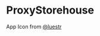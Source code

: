 # ProxyStorehouse
App Icon from [@luestr](https://github.com/luestr/IconResource/tree/main/App_icon)